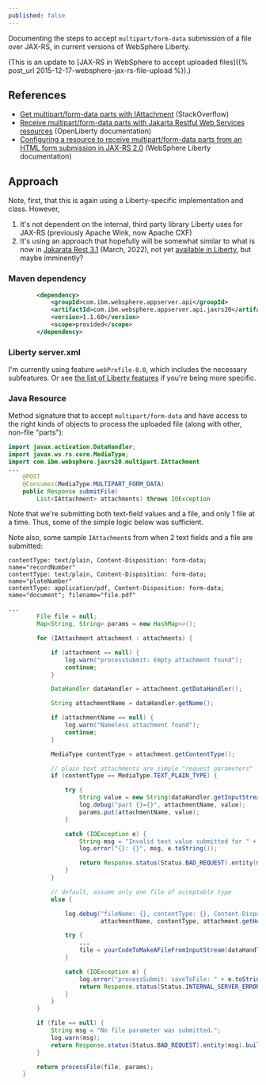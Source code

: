 ```yaml
---
published: false
---
```

Documenting the steps to accept `multipart/form-data` submission of a file over JAX-RS, in current versions of WebSphere Liberty.

(This is an update to [JAX-RS in WebSphere to accept uploaded files]({% post_url 2015-12-17-websphere-jax-rs-file-upload %}).)

## References

- [Get multipart/form-data parts with IAttachment](https://stackoverflow.com/q/68638926/796761) (StackOverflow)
- [Receive multipart/form-data parts with Jakarta Restful Web Services resources](https://openliberty.io/docs/latest/send-receive-multipart-jaxrs.html#_receive_multipartform_data_parts_with_jakarta_restful_web_services_resources) (OpenLiberty documentation)
- [Configuring a resource to receive multipart/form-data parts from an HTML form submission in JAX-RS 2.0](https://www.ibm.com/docs/en/was-liberty/base?topic=djr2al-configuring-resource-receive-multipartform-data-parts-from-html-form-submission-in-jax-rs-20) (WebSphere Liberty documentation)

## Approach

Note, first, that this is again using a Liberty-specific implementation and class. However,
1. It's not dependent on the internal, third party library Liberty uses for JAX-RS (previously Apache Wink, now Apache CXF)
1. It's using an approach that hopefully will be somewhat similar to what is now in [Jakarata Rest 3.1](https://jakarta.ee/specifications/restful-ws/3.1/) (March, 2022), not yet [available in Liberty](https://www.ibm.com/docs/en/was-liberty/base?topic=management-liberty-features), but maybe imminently?

### Maven dependency

```xml
		<dependency>
		    <groupId>com.ibm.websphere.appserver.api</groupId>
		    <artifactId>com.ibm.websphere.appserver.api.jaxrs20</artifactId>
		    <version>1.1.68</version>
		    <scope>provided</scope>
		</dependency>
```

### Liberty server.xml

I'm currently using feature `webProfile-8.0`, which includes the necessary subfeatures. Or see [the list of Liberty features](https://www.ibm.com/docs/en/was-liberty/base?topic=management-liberty-features) if you're being more specific.

### Java Resource

Method signature that to accept `multipart/form-data` and have access to the right kinds of objects to process the uploaded file (along with other, non-file "parts"):

```java
import javax.activation.DataHandler;
import javax.ws.rs.core.MediaType;
import com.ibm.websphere.jaxrs20.multipart.IAttachment
...
    @POST
    @Consumes(MediaType.MULTIPART_FORM_DATA)
    public Response submitFile(
        List<IAttachment> attachments) throws IOException
```

Note that we're submitting both text-field values and a file, and only 1 file at a time. Thus, some of the simple logic below was sufficient.

Note also, some sample `IAttachment`s from when 2 text fields and a file are submitted:
```
contentType: text/plain, Content-Disposition: form-data; name="recordNumber"
contentType: text/plain, Content-Disposition: form-data; name="plateNumber"
contentType: application/pdf, Content-Disposition: form-data; name="document"; filename="file.pdf"
```
```java
...
        File file = null;
        Map<String, String> params = new HashMap<>();

        for (IAttachment attachment : attachments) {

        	if (attachment == null) {
        		log.warn("processSubmit: Empty attachment found");
        		continue;
        	}

        	DataHandler dataHandler = attachment.getDataHandler();

        	String attachmentName = dataHandler.getName();

            if (attachmentName == null) {
        		log.warn("Nameless attachment found");
        		continue;
            }

        	MediaType contentType = attachment.getContentType();

        	// plain text attachments are simple "request parameters"
        	if (contentType == MediaType.TEXT_PLAIN_TYPE) {

        		try {
					String value = new String(dataHandler.getInputStream().readAllBytes(), StandardCharsets.UTF_8);
					log.debug("part {}={}", attachmentName, value);
					params.put(attachmentName, value);
				}

        		catch (IOException e) {
        			String msg = "Invalid text value submitted for " + attachmentName;
                    log.error("{}: {}", msg, e.toString());

                    return Response.status(Status.BAD_REQUEST).entity(msg).build();
				}
        	}

        	// default, assume only one file of acceptable type
        	else {

	            log.debug("fileName: {}, contentType: {}, Content-Disposition: {}",
	            		  attachmentName, contentType, attachment.getHeader("Content-Disposition"));

	            try {
                    ... 
	                file = yourCodeToMakeAFileFromInputStream(dataHandler.getInputStream());
	            }

	            catch (IOException e) {
	                log.error("processSubmit: saveToFile: " + e.toString());
                    return Response.status(Status.INTERNAL_SERVER_ERROR).entity("Unable to save file").build();
	            }
        	}
        }

        if (file == null) {
            String msg = "No file parameter was submitted.";
            log.warn(msg);
            return Response.status(Status.BAD_REQUEST).entity(msg).build();
        }

        return processFile(file, params);
    }
```